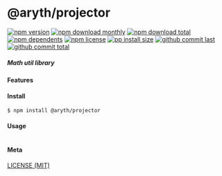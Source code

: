 # @aryth/projector

[![npm version][badge-npm-version]][url-npm]
[![npm download monthly][badge-npm-download-monthly]][url-npm]
[![npm download total][badge-npm-download-total]][url-npm]
[![npm dependents][badge-npm-dependents]][url-github]
[![npm license][badge-npm-license]][url-npm]
[![pp install size][badge-pp-install-size]][url-pp]
[![github commit last][badge-github-last-commit]][url-github]
[![github commit total][badge-github-commit-count]][url-github]

[//]: <> (Shields)
[badge-npm-version]: https://flat.badgen.net/npm/v/@aryth/projector
[badge-npm-download-monthly]: https://flat.badgen.net/npm/dm/@aryth/projector
[badge-npm-download-total]:https://flat.badgen.net/npm/dt/@aryth/projector
[badge-npm-dependents]: https://flat.badgen.net/npm/dependents/@aryth/projector
[badge-npm-license]: https://flat.badgen.net/npm/license/@aryth/projector
[badge-pp-install-size]: https://flat.badgen.net/packagephobia/install/@aryth/projector
[badge-github-last-commit]: https://flat.badgen.net/github/last-commit/hoyeungw/aryth
[badge-github-commit-count]: https://flat.badgen.net/github/commits/hoyeungw/aryth

[//]: <> (Link)
[url-npm]: https://npmjs.org/package/@aryth/projector
[url-pp]: https://packagephobia.now.sh/result?p=@aryth/projector
[url-github]: https://github.com/hoyeungw/aryth

##### Math util library

#### Features

#### Install
```console
$ npm install @aryth/projector
```

#### Usage
```js
```

#### Meta
[LICENSE (MIT)](LICENSE)
